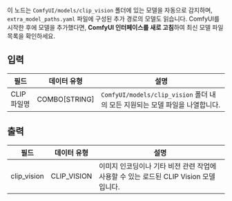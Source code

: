 이 노드는 `ComfyUI/models/clip_vision` 폴더에 있는 모델을 자동으로 감지하며, `extra_model_paths.yaml` 파일에 구성된 추가 경로의 모델도 읽습니다. ComfyUI를 시작한 후에 모델을 추가했다면, **ComfyUI 인터페이스를 새로 고침**하여 최신 모델 파일 목록을 확인하세요.

## 입력

| 필드         | 데이터 유형     | 설명 |
|--------------|----------------|------|
| CLIP 파일명  | COMBO[STRING]  | `ComfyUI/models/clip_vision` 폴더 내의 모든 지원되는 모델 파일을 나열합니다. |

## 출력

| 필드         | 데이터 유형   | 설명 |
|--------------|--------------|------|
| clip_vision  | CLIP_VISION  | 이미지 인코딩이나 기타 비전 관련 작업에 사용할 수 있는 로드된 CLIP Vision 모델입니다. |
